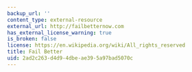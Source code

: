 ```yaml
---
backup_url: ''
content_type: external-resource
external_url: http://failbetternow.com
has_external_license_warning: true
is_broken: false
license: https://en.wikipedia.org/wiki/All_rights_reserved
title: Fail Better
uid: 2ad2c263-d4d9-4dbe-ae39-5a97bad5070c
---
```

